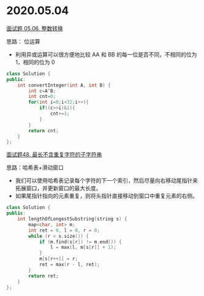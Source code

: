 # 2020.05.04 

[面试题 05.06. 整数转换](https://leetcode-cn.com/problems/convert-integer-lcci/)  

思路： 位运算 
* 利用异或运算可以很方便地比较 AA 和 BB 的每一位是否不同，不相同的位为 1，相同的位为 0

```cpp
class Solution {
public:
    int convertInteger(int A, int B) {
        int c=A^B;
        int cnt=0;
        for(int i=0;i<32;i++){
            if((c>>i)&1){
                cnt+=1;
            }
        }
        return cnt;
    }
};
```
[面试题48. 最长不含重复字符的子字符串](https://leetcode-cn.com/problems/zui-chang-bu-han-zhong-fu-zi-fu-de-zi-zi-fu-chuan-lcof/) 

思路：哈希表+滑动窗口 

* 我们可以使用哈希表记录每个字符的下一个索引，然后尽量向右移动尾指针来拓展窗口，并更新窗口的最大长度。
* 如果尾指针指向的元素重复，则将头指针直接移动到窗口中重复元素的右侧。

```c++
class Solution {
public:
    int lengthOfLongestSubstring(string s) {
        map<char, int> m;
        int ret = 0, l = 0, r = 0;
        while (r < s.size()) {
            if (m.find(s[r]) != m.end()) {
                l = max(l, m[s[r]] + 1);
            }
            m[s[r++]] = r;
            ret = max(r - l, ret);
        }
        return ret;
    }
};

```